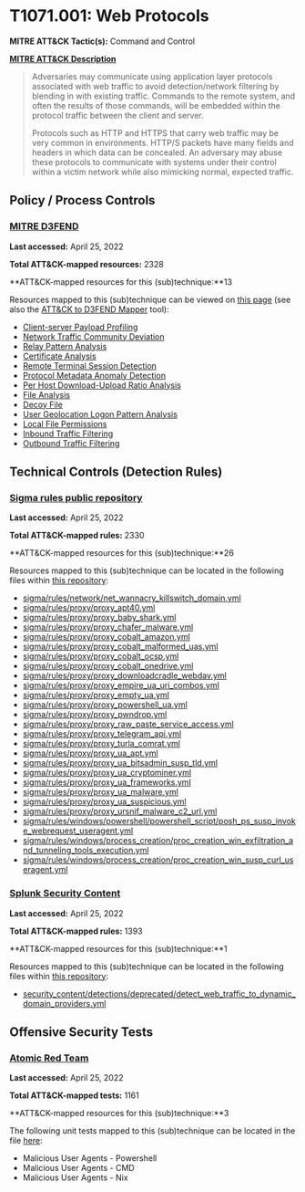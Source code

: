 # T1071.001: Web Protocols
**MITRE ATT&CK Tactic(s):** Command and Control

**[MITRE ATT&CK Description](https://attack.mitre.org/techniques/T1071/001)**
<blockquote>Adversaries may communicate using application layer protocols associated with web traffic to avoid detection/network filtering by blending in with existing traffic. Commands to the remote system, and often the results of those commands, will be embedded within the protocol traffic between the client and server. 

Protocols such as HTTP and HTTPS that carry web traffic may be very common in environments. HTTP/S packets have many fields and headers in which data can be concealed. An adversary may abuse these protocols to communicate with systems under their control within a victim network while also mimicking normal, expected traffic. </blockquote>
## Policy / Process Controls
### [MITRE D3FEND](https://d3fend.mitre.org/)
**Last accessed:** April 25, 2022

**Total ATT&CK-mapped resources:** 2328

**ATT&CK-mapped resources for this (sub)technique:**13

Resources mapped to this (sub)technique can be viewed on [this page](https://d3fend.mitre.org/) (see also the [ATT&CK to D3FEND Mapper](https://d3fend.mitre.org/tools/attack-mapper) tool):

* [Client-server Payload Profiling](https://d3fend.mitre.org/techniques/d3f:Client-serverPayloadProfiling)
* [Network Traffic Community Deviation](https://d3fend.mitre.org/techniques/d3f:NetworkTrafficCommunityDeviation)
* [Relay Pattern Analysis](https://d3fend.mitre.org/techniques/d3f:RelayPatternAnalysis)
* [Certificate Analysis](https://d3fend.mitre.org/techniques/d3f:CertificateAnalysis)
* [Remote Terminal Session Detection](https://d3fend.mitre.org/techniques/d3f:RemoteTerminalSessionDetection)
* [Protocol Metadata Anomaly Detection](https://d3fend.mitre.org/techniques/d3f:ProtocolMetadataAnomalyDetection)
* [Per Host Download-Upload Ratio Analysis](https://d3fend.mitre.org/techniques/d3f:PerHostDownload-UploadRatioAnalysis)
* [File Analysis](https://d3fend.mitre.org/techniques/d3f:FileAnalysis)
* [Decoy File](https://d3fend.mitre.org/techniques/d3f:DecoyFile)
* [User Geolocation Logon Pattern Analysis](https://d3fend.mitre.org/techniques/d3f:UserGeolocationLogonPatternAnalysis)
* [Local File Permissions](https://d3fend.mitre.org/techniques/d3f:LocalFilePermissions)
* [Inbound Traffic Filtering](https://d3fend.mitre.org/techniques/d3f:InboundTrafficFiltering)
* [Outbound Traffic Filtering](https://d3fend.mitre.org/techniques/d3f:OutboundTrafficFiltering)

## Technical Controls (Detection Rules)
### [Sigma rules public repository](https://github.com/SigmaHQ/sigma)
**Last accessed:** April 25, 2022

**Total ATT&CK-mapped rules:** 2330

**ATT&CK-mapped resources for this (sub)technique:**26

Resources mapped to this (sub)technique can be located in the following files within [this repository](https://github.com/SigmaHQ/sigma/tree/master/rules):

* [sigma/rules/network/net_wannacry_killswitch_domain.yml](https://github.com/SigmaHQ/sigma/blob/master/rules/network/net_wannacry_killswitch_domain.yml)
* [sigma/rules/proxy/proxy_apt40.yml](https://github.com/SigmaHQ/sigma/blob/master/rules/proxy/proxy_apt40.yml)
* [sigma/rules/proxy/proxy_baby_shark.yml](https://github.com/SigmaHQ/sigma/blob/master/rules/proxy/proxy_baby_shark.yml)
* [sigma/rules/proxy/proxy_chafer_malware.yml](https://github.com/SigmaHQ/sigma/blob/master/rules/proxy/proxy_chafer_malware.yml)
* [sigma/rules/proxy/proxy_cobalt_amazon.yml](https://github.com/SigmaHQ/sigma/blob/master/rules/proxy/proxy_cobalt_amazon.yml)
* [sigma/rules/proxy/proxy_cobalt_malformed_uas.yml](https://github.com/SigmaHQ/sigma/blob/master/rules/proxy/proxy_cobalt_malformed_uas.yml)
* [sigma/rules/proxy/proxy_cobalt_ocsp.yml](https://github.com/SigmaHQ/sigma/blob/master/rules/proxy/proxy_cobalt_ocsp.yml)
* [sigma/rules/proxy/proxy_cobalt_onedrive.yml](https://github.com/SigmaHQ/sigma/blob/master/rules/proxy/proxy_cobalt_onedrive.yml)
* [sigma/rules/proxy/proxy_downloadcradle_webdav.yml](https://github.com/SigmaHQ/sigma/blob/master/rules/proxy/proxy_downloadcradle_webdav.yml)
* [sigma/rules/proxy/proxy_empire_ua_uri_combos.yml](https://github.com/SigmaHQ/sigma/blob/master/rules/proxy/proxy_empire_ua_uri_combos.yml)
* [sigma/rules/proxy/proxy_empty_ua.yml](https://github.com/SigmaHQ/sigma/blob/master/rules/proxy/proxy_empty_ua.yml)
* [sigma/rules/proxy/proxy_powershell_ua.yml](https://github.com/SigmaHQ/sigma/blob/master/rules/proxy/proxy_powershell_ua.yml)
* [sigma/rules/proxy/proxy_pwndrop.yml](https://github.com/SigmaHQ/sigma/blob/master/rules/proxy/proxy_pwndrop.yml)
* [sigma/rules/proxy/proxy_raw_paste_service_access.yml](https://github.com/SigmaHQ/sigma/blob/master/rules/proxy/proxy_raw_paste_service_access.yml)
* [sigma/rules/proxy/proxy_telegram_api.yml](https://github.com/SigmaHQ/sigma/blob/master/rules/proxy/proxy_telegram_api.yml)
* [sigma/rules/proxy/proxy_turla_comrat.yml](https://github.com/SigmaHQ/sigma/blob/master/rules/proxy/proxy_turla_comrat.yml)
* [sigma/rules/proxy/proxy_ua_apt.yml](https://github.com/SigmaHQ/sigma/blob/master/rules/proxy/proxy_ua_apt.yml)
* [sigma/rules/proxy/proxy_ua_bitsadmin_susp_tld.yml](https://github.com/SigmaHQ/sigma/blob/master/rules/proxy/proxy_ua_bitsadmin_susp_tld.yml)
* [sigma/rules/proxy/proxy_ua_cryptominer.yml](https://github.com/SigmaHQ/sigma/blob/master/rules/proxy/proxy_ua_cryptominer.yml)
* [sigma/rules/proxy/proxy_ua_frameworks.yml](https://github.com/SigmaHQ/sigma/blob/master/rules/proxy/proxy_ua_frameworks.yml)
* [sigma/rules/proxy/proxy_ua_malware.yml](https://github.com/SigmaHQ/sigma/blob/master/rules/proxy/proxy_ua_malware.yml)
* [sigma/rules/proxy/proxy_ua_suspicious.yml](https://github.com/SigmaHQ/sigma/blob/master/rules/proxy/proxy_ua_suspicious.yml)
* [sigma/rules/proxy/proxy_ursnif_malware_c2_url.yml](https://github.com/SigmaHQ/sigma/blob/master/rules/proxy/proxy_ursnif_malware_c2_url.yml)
* [sigma/rules/windows/powershell/powershell_script/posh_ps_susp_invoke_webrequest_useragent.yml](https://github.com/SigmaHQ/sigma/blob/master/rules/windows/powershell/powershell_script/posh_ps_susp_invoke_webrequest_useragent.yml)
* [sigma/rules/windows/process_creation/proc_creation_win_exfiltration_and_tunneling_tools_execution.yml](https://github.com/SigmaHQ/sigma/blob/master/rules/windows/process_creation/proc_creation_win_exfiltration_and_tunneling_tools_execution.yml)
* [sigma/rules/windows/process_creation/proc_creation_win_susp_curl_useragent.yml](https://github.com/SigmaHQ/sigma/blob/master/rules/windows/process_creation/proc_creation_win_susp_curl_useragent.yml)

### [Splunk Security Content](https://github.com/splunk/security_content)
**Last accessed:** April 25, 2022

**Total ATT&CK-mapped rules:** 1393

**ATT&CK-mapped resources for this (sub)technique:**1

Resources mapped to this (sub)technique can be located in the following files within [this repository](https://github.com/splunk/security_content/tree/develop/detections):

* [security_content/detections/deprecated/detect_web_traffic_to_dynamic_domain_providers.yml](https://github.com/splunk/security_content/blob/develop/detections/deprecated/detect_web_traffic_to_dynamic_domain_providers.yml)


## Offensive Security Tests
### [Atomic Red Team](https://github.com/redcanaryco/atomic-red-team)
**Last accessed:** April 25, 2022

**Total ATT&CK-mapped tests:** 1161

**ATT&CK-mapped resources for this (sub)technique:**3

The following unit tests mapped to this (sub)technique can be located in the file [here](https://github.com/redcanaryco/atomic-red-team/tree/master/atomics/T1071.001/T1071.001.yaml):

* Malicious User Agents - Powershell
* Malicious User Agents - CMD
* Malicious User Agents - Nix

